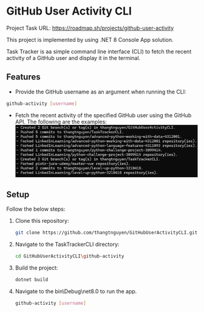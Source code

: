 # GitHub User Activity CLI

Project Task URL: https://roadmap.sh/projects/github-user-activity

This project is implemented by using .NET 8 Console App solution.

Task Tracker is aa simple command line interface (CLI) to fetch the recent activity of a GitHub user and display it in the terminal.

## Features

- Provide the GitHub username as an argument when running the CLI:

```bash
github-activity [username]
```

- Fetch the recent activity of the specified GitHub user using the GitHub API. The following are the examples:
  ![alt text](image.png)

## Setup

Follow the below steps:

1. Clone this repository:
   ```bash
   git clone https://github.com/thangtnguyen/GitHubUserActivityCLI.git
   ```
2. Navigate to the TaskTrackerCLI directory:
   ```bash
   cd GitHubUserActivityCLI\github-activity
   ```
3. Build the project:
   ```bash
   dotnet build
   ```
4. Navigate to the bin\Debug\net8.0 to run the app.
   ```bash
   github-activity [username]
   ```
